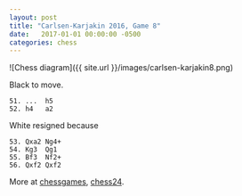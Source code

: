 ```yaml
---
layout: post
title: "Carlsen-Karjakin 2016, Game 8"
date:   2017-01-01 00:00:00 -0500
categories: chess
---
```


![Chess diagram]({{ site.url }}/images/carlsen-karjakin8.png)

Black to move.

<!--more-->

    51. ...  h5
    52. h4   a2

White resigned because

    53. Qxa2 Ng4+
    54. Kg3  Qg1
    55. Bf3  Nf2+
    56. Qxf2 Qxf2

More at [chessgames](http://www.chessgames.com/perl/chessgame?gid=1848549),
[chess24](https://chess24.com/en/read/news/carlsen-karjakin-game-8-sergey-stuns-magnus).
